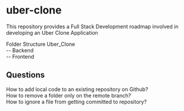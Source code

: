 # uber-clone
This repository provides a Full Stack Development roadmap involved in developing an Uber Clone Application

Folder Structure
Uber_Clone \
-- Backend \
-- Frontend




## Questions
How to add local code to an existing repository on Github? \
How to remove a folder only on the remote branch? \
How to ignore a file from getting committed to repository?
